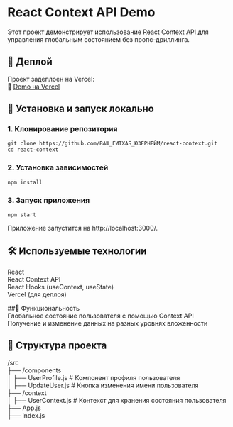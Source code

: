 # React Context API Demo

Этот проект демонстрирует использование React Context API для управления глобальным состоянием без пропс-дриллинга.

## 🚀 Деплой

Проект задеплоен на Vercel:  
🔗 [Demo на Vercel](https://react-context-rhgvyiwal-tymurs-projects-289aac40.vercel.app)

## 📂 Установка и запуск локально

### 1. Клонирование репозитория

```
git clone https://github.com/ВАШ_ГИТХАБ_ЮЗЕРНЕЙМ/react-context.git
cd react-context
```

### 2. Установка зависимостей
```
npm install
```

### 3. Запуск приложения
```
npm start
```

Приложение запустится на http://localhost:3000/.

## 🛠 Используемые технологии <br>
React <br>
React Context API <br>
React Hooks (useContext, useState) <br>
Vercel (для деплоя) <br>

##📌 Функциональность <br>
Глобальное состояние пользователя с помощью Context API <br>
Получение и изменение данных на разных уровнях вложенности <br>

## 📜 Структура проекта
/src <br>
  ├── /components <br>
  │   ├── UserProfile.js  # Компонент профиля пользователя <br>
  │   ├── UpdateUser.js   # Кнопка изменения имени пользователя <br>
  ├── /context <br>
  │   ├── UserContext.js  # Контекст для хранения состояния пользователя <br>
  ├── App.js <br>
  ├── index.js <br>
